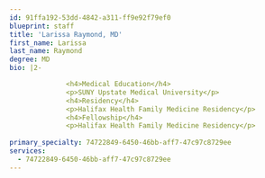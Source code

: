 ```yaml
---
id: 91ffa192-53dd-4842-a311-ff9e92f79ef0
blueprint: staff
title: 'Larissa Raymond, MD'
first_name: Larissa
last_name: Raymond
degree: MD
bio: |2-

              <h4>Medical Education</h4>
              <p>SUNY Upstate Medical University</p>
              <h4>Residency</h4>
              <p>Halifax Health Family Medicine Residency</p>
              <h4>Fellowship</h4>
              <p>Halifax Health Family Medicine Residency</p>
          
primary_specialty: 74722849-6450-46bb-aff7-47c97c8729ee
services:
  - 74722849-6450-46bb-aff7-47c97c8729ee
---
```

